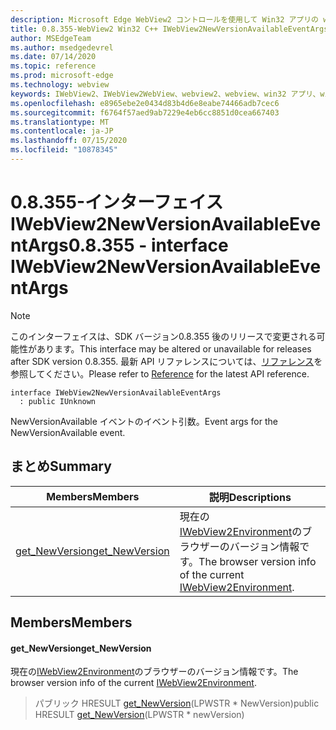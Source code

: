 ```yaml
---
description: Microsoft Edge WebView2 コントロールを使用して Win32 アプリの web コンテンツをホストする
title: 0.8.355-WebView2 Win32 C++ IWebView2NewVersionAvailableEventArgs
author: MSEdgeTeam
ms.author: msedgedevrel
ms.date: 07/14/2020
ms.topic: reference
ms.prod: microsoft-edge
ms.technology: webview
keywords: IWebView2、IWebView2WebView、webview2、webview、win32 アプリ、win32、edge
ms.openlocfilehash: e8965ebe2e0434d83b4d6e8eabe74466adb7cec6
ms.sourcegitcommit: f6764f57aed9ab7229e4eb6cc8851d0cea667403
ms.translationtype: MT
ms.contentlocale: ja-JP
ms.lasthandoff: 07/15/2020
ms.locfileid: "10878345"
---
```

# <span data-ttu-id="0d646-104">0.8.355-インターフェイス IWebView2NewVersionAvailableEventArgs</span><span class="sxs-lookup"><span data-stu-id="0d646-104">0.8.355 - interface IWebView2NewVersionAvailableEventArgs</span></span> 

> [!NOTE]
> <span data-ttu-id="0d646-105">このインターフェイスは、SDK バージョン0.8.355 後のリリースで変更される可能性があります。</span><span class="sxs-lookup"><span data-stu-id="0d646-105">This interface may be altered or unavailable for releases after SDK version 0.8.355.</span></span> <span data-ttu-id="0d646-106">最新 API リファレンスについては、[リファレンス](../../../webview2-api-reference.md)を参照してください。</span><span class="sxs-lookup"><span data-stu-id="0d646-106">Please refer to [Reference](../../../webview2-api-reference.md) for the latest API reference.</span></span>

```
interface IWebView2NewVersionAvailableEventArgs
  : public IUnknown
```

<span data-ttu-id="0d646-107">NewVersionAvailable イベントのイベント引数。</span><span class="sxs-lookup"><span data-stu-id="0d646-107">Event args for the NewVersionAvailable event.</span></span>

## <span data-ttu-id="0d646-108">まとめ</span><span class="sxs-lookup"><span data-stu-id="0d646-108">Summary</span></span>

 <span data-ttu-id="0d646-109">Members</span><span class="sxs-lookup"><span data-stu-id="0d646-109">Members</span></span>                        | <span data-ttu-id="0d646-110">説明</span><span class="sxs-lookup"><span data-stu-id="0d646-110">Descriptions</span></span>
--------------------------------|---------------------------------------------
[<span data-ttu-id="0d646-111">get_NewVersion</span><span class="sxs-lookup"><span data-stu-id="0d646-111">get_NewVersion</span></span>](#get_newversion) | <span data-ttu-id="0d646-112">現在の[IWebView2Environment](IWebView2Environment.md)のブラウザーのバージョン情報です。</span><span class="sxs-lookup"><span data-stu-id="0d646-112">The browser version info of the current [IWebView2Environment](IWebView2Environment.md).</span></span>

## <span data-ttu-id="0d646-113">Members</span><span class="sxs-lookup"><span data-stu-id="0d646-113">Members</span></span>

#### <span data-ttu-id="0d646-114">get_NewVersion</span><span class="sxs-lookup"><span data-stu-id="0d646-114">get_NewVersion</span></span> 

<span data-ttu-id="0d646-115">現在の[IWebView2Environment](IWebView2Environment.md)のブラウザーのバージョン情報です。</span><span class="sxs-lookup"><span data-stu-id="0d646-115">The browser version info of the current [IWebView2Environment](IWebView2Environment.md).</span></span>

> <span data-ttu-id="0d646-116">パブリック HRESULT [get_NewVersion](#get_newversion)(LPWSTR \* NewVersion)</span><span class="sxs-lookup"><span data-stu-id="0d646-116">public HRESULT [get_NewVersion](#get_newversion)(LPWSTR \* newVersion)</span></span>

